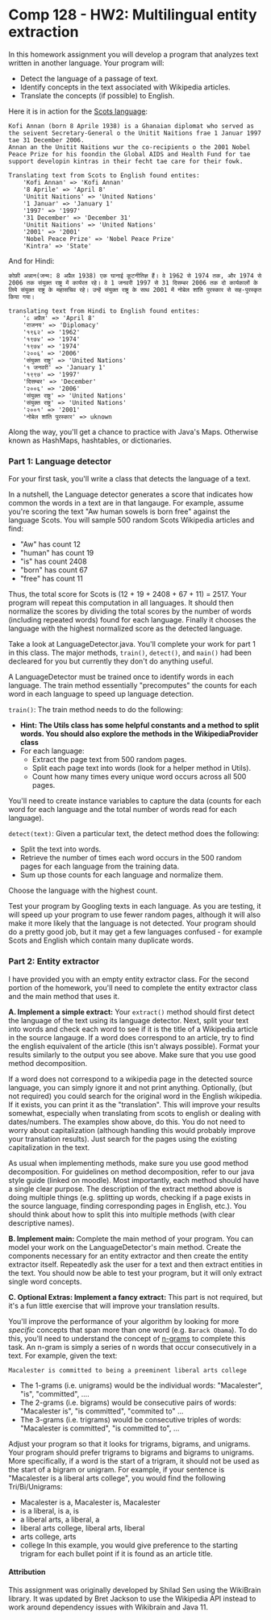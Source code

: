 Comp 128 - HW2: Multilingual entity extraction
===
In this homework assignment you will develop a program that analyzes text written in another language. Your program will:

- Detect the language of a passage of text.
- Identify concepts in the text associated with Wikipedia articles.
- Translate the concepts (if possible) to English.

Here it is in action for the [Scots language](https://en.wikipedia.org/wiki/Scots_language):

```
Kofi Annan (born 8 Aprile 1938) is a Ghanaian diplomat who served as the seivent Secretary-General o the Unitit Naitions frae 1 Januar 1997 tae 31 December 2006. 
Annan an the Unitit Naitions wur the co-recipients o the 2001 Nobel Peace Prize for his foondin the Global AIDS and Health Fund for tae support developin kintras in their fecht tae care for their fowk.

Translating text from Scots to English found entites:
	'Kofi Annan' => 'Kofi Annan'
	'8 Aprile' => 'April 8'
	'Unitit Naitions' => 'United Nations'
	'1 Januar' => 'January 1'
	'1997' => '1997'
	'31 December' => 'December 31'
	'Unitit Naitions' => 'United Nations'
	'2001' => '2001'
	'Nobel Peace Prize' => 'Nobel Peace Prize'
	'Kintra' => 'State'
```

And for Hindi:
```
कोफ़ी अन्नान(जन्म: 8 अप्रैल 1938) एक घानाई कूटनीतिज्ञ हैं। वे 1962 से 1974 तक, और 1974 से 2006 तक संयुक्त राष्ट्र में कार्यरत रहे। वे 1 जनवरी 1997 से 31 दिसम्बर 2006 तक दो कार्यकालों के लिये संयुक्त राष्ट्र के महासचिव रहे। उन्हें संयुक्त राष्ट्र के साथ 2001 में नोबेल शांति पुरस्कार से सह-पुरस्कृत किया गया।

translating text from Hindi to English found entites:
	'८ अप्रैल' => 'April 8'
	'राजनय' => 'Diplomacy'
	'१९६२' => '1962'
	'१९७४' => '1974'
	'१९७४' => '1974'
	'२००६' => '2006'
	'संयुक्त राष्ट्र' => 'United Nations'
	'१ जनवरी' => 'January 1'
	'१९९७' => '1997'
	'दिसम्बर' => 'December'
	'२००६' => '2006'
	'संयुक्त राष्ट्र' => 'United Nations'
	'संयुक्त राष्ट्र' => 'United Nations'
	'२००१' => '2001'
	'नोबेल शांति पुरस्कार' => uknown
```

Along the way, you'll get a chance to practice with Java's Maps. Otherwise known as HashMaps, hashtables, or dictionaries.
 
### Part 1: Language detector

For your first task, you'll write a class that detects the language of a text. 

In a nutshell, the Language detector generates a score that indicates how common the words in a text are in that langauge.
For example, assume you're scoring the text "Aw human sowels is born free" against the language Scots.
You will sample 500 random Scots Wikipedia articles and find:
 *  "Aw" has count 12
 *  "human" has count 19
 *  "is" has count 2408
 *  "born" has count 67
 *  "free" has count 11
 
Thus, the total score for Scots is (12 + 19 + 2408 + 67 + 11) = 2517. 
Your program will repeat this computation in all languages. It should then normalize the scores by 
 dividing the total scores by the number of words (including repeated words) found for each language. Finally it chooses the language with the highest normalized score as the detected language.

Take a look at LanguageDetector.java. 
You'll complete your work for part 1 in this class.
The major methods, `train()`, `detect()`, and `main()` had been decleared for you but currently they don't do anything useful.

A LanguageDetector must be trained once to identify words in each language. 
The train method essentially "precomputes" the counts for each word in each language to speed up language detection.

`train()`: The train method needs to do the following:

* **Hint: The Utils class has some helpful constants and a method to split words. You should also explore the methods in the WikipediaProvider class**
* For each language:
    * Extract the page text from 500 random pages.
    * Split each page text into words (look for a helper method in Utils).
    * Count how many times every unique word occurs across all 500 pages.

You'll need to create instance variables to capture the data (counts for each word for each language and the total number of words read for each language).

`detect(text)`: Given a particular text, the detect method does the following: 
* Split the text into words.
* Retrieve the number of times each word occurs in the 500 random pages for each language from the training data.
* Sum up those counts for each language and normalize them.

Choose the language with the highest count. 

Test your program by Googling texts in each language. As you are testing, it will speed up your program to use fewer random pages, although it will also make it more likely that the language is not detected.
Your program should do a pretty good job, but it may get a few languages confused - for example Scots and English which contain many duplicate words.

### Part 2: Entity extractor

I have provided you with an empty entity extractor class. 
For the second portion of the homework, you'll need to complete the entity extractor class and the main method that uses it.

**A. Implement a simple extract:** Your `extract()` method should first detect the language of the text using its language detector.
Next, split your text into words and check each word to see if it is the title of a Wikipedia article in the source langauge.
If a word does correspond to an article, try to find the english equivalent of the article (this isn't always possible).
Format your results similarly to the output you see above. Make sure that you use good method decomposition.

If a word does not correspond to a wikipedia page in the detected source language, you can simply ignore it and not print anything. Optionally, (but not required) you could search for the original word in the English wikipedia. If it exists, you can print it as the "translation". This will improve your results somewhat, especially when translating from scots to english or dealing with dates/numbers. The examples show above, do this.
You do not need to worry about capitalization (although handling this would probably improve your translation results). Just search for the pages using the existing capitalization in the text.

As usual when implementing methods, make sure you use good method decomposition. For guidelines on method decomposition, refer to our java style guide (linked on moodle). Most importantly, each method should have a single clear purpose. The description of the extract method above is doing multiple things (e.g. splitting up words, checking if a page exists in the source language, finding corresponding pages in English, etc.). You should think about how to split this into multiple methods (with clear descriptive names).

**B. Implement main:** Complete the main method of your program.
You can model your work on the LanguageDetector's main method.
Create the components necessary for an entity extractor and then create the entity extractor itself.
Repeatedly ask the user for a text and then extract entities in the text.
You should now be able to test your program, but it will only extract single word concepts.

**C. Optional Extras: Implement a fancy extract:**
This part is not required, but it's a fun little exercise that will improve your translation results.

You'll improve the performance of your algorithm by looking for more *specific* concepts that span more than one word (e.g. `Barack Obama`).
To do this, you'll need to understand the concept of [n-grams](http://en.wikipedia.org/wiki/N-gram) to complete this task. 
An n-gram is simply a series of n words that occur consecutively in a text. For example, given the text:
```
Macalester is committed to being a preeminent liberal arts college
```
* The 1-grams (i.e. unigrams) would be the individual words: "Macalester", "is", "committed", ....
* The 2-grams (i.e. bigrams) would be consecutive pairs of words: "Macalester is", "is committed", "commited to" ...
* The 3-grams (i.e. trigrams) would be consecutive triples of words: "Macalester is committed", "is committed to", ...

Adjust your program so that it looks for trigrams, bigrams, and unigrams.
Your program should prefer trigrams to bigrams and bigrams to unigrams. 
More specifically, if a word is the start of a trigram, it should not be used as the start of a bigram or unigram.
For example, if your sentence is "Macalester is a liberal arts college", you would find the following Tri/Bi/Unigrams:
* Macalester is a, Macalester is, Macalester
* is a liberal, is a, is
* a liberal arts, a liberal, a
* liberal arts college, liberal arts, liberal
* arts college, arts
* college
In this example, you would give preference to the starting trigram for each bullet point if it is found as an article title.


#### Attribution
This assignment was originally developed by Shilad Sen using the WikiBrain library. It was updated
by Bret Jackson to use the Wikipedia API instead to work around dependency issues with Wikibrain and Java 11.
